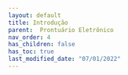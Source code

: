 ```yaml
---
layout: default
title: Introdução
parent:  Prontuário Eletrônico
nav_order: 4
has_children: false
has_toc: true
last_modified_date: "07/01/2022"
---
```


